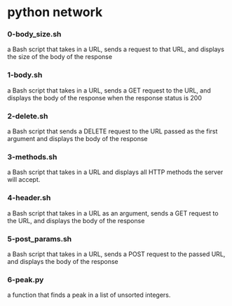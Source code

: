 # python network
### 0-body_size.sh
a Bash script that takes in a URL, sends a request to that URL, and displays the size of the body of the response
### 1-body.sh
a Bash script that takes in a URL, sends a GET request to the URL, and displays the body of the response when the response status is 200
### 2-delete.sh
a Bash script that sends a DELETE request to the URL passed as the first argument and displays the body of the response
### 3-methods.sh
a Bash script that takes in a URL and displays all HTTP methods the server will accept.
### 4-header.sh
a Bash script that takes in a URL as an argument, sends a GET request to the URL, and displays the body of the response
### 5-post_params.sh
a Bash script that takes in a URL, sends a POST request to the passed URL, and displays the body of the response
### 6-peak.py
a function that finds a peak in a list of unsorted integers.
